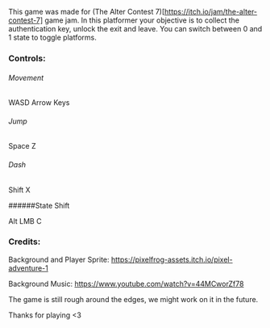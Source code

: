 This game was made for (The Alter Contest 7)[https://itch.io/jam/the-alter-contest-7] game jam.
In this platformer your objective is to collect the authentication key, unlock the exit and leave. You can switch between 0 and 1 state to toggle platforms.



### Controls:

###### Movement

WASD
Arrow Keys

###### Jump

Space
Z

###### Dash

Shift
X

######State Shift

Alt
LMB
C

### Credits:
Background and Player Sprite: https://pixelfrog-assets.itch.io/pixel-adventure-1

Background Music: https://www.youtube.com/watch?v=44MCworZf78


The game is still rough around the edges, we might work on it in the future. 

Thanks for playing <3
